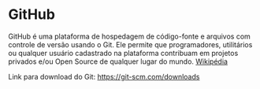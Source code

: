 # GitHub

GitHub é uma plataforma de hospedagem de código-fonte e arquivos com controle de versão usando o Git. Ele permite que programadores, utilitários ou qualquer usuário cadastrado na plataforma contribuam em projetos privados e/ou Open Source de qualquer lugar do mundo. [Wikipédia](https://pt.wikipedia.org/wiki/GitHub)

Link para download do Git: https://git-scm.com/downloads

